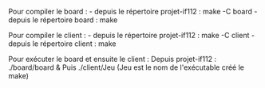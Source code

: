 Pour compiler le board :
    - depuis le répertoire projet-if112 : make -C board
    - depuis le répertoire board : make

Pour compiler le client :
    - depuis le répertoire projet-if112 : make -C client
    - depuis le répertoire client : make

Pour exécuter le board et ensuite le client :
    Depuis projet-if112 : ./board/board &
                        Puis ./client/Jeu 
                        (Jeu est le nom de l'exécutable créé le make)
